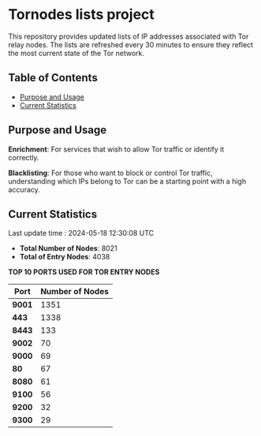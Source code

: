 # Tornodes lists project

This repository provides updated lists of IP addresses associated with Tor relay nodes. The lists are refreshed every 30 minutes to ensure they reflect the most current state of the Tor network.

## Table of Contents

- [Purpose and Usage](#purpose-and-usage)
- [Current Statistics](#current-statistics)


## Purpose and Usage

**Enrichment**: For services that wish to allow Tor traffic or identify it correctly.

**Blacklisting**: For those who want to block or control Tor traffic, understanding which IPs belong to Tor can be a starting point with a high accuracy.

## Current Statistics

Last update time : 2024-05-18 12:30:08 UTC

- **Total Number of Nodes**: 8021
- **Total of Entry Nodes**: 4038

**TOP 10 PORTS USED FOR TOR ENTRY NODES**

| **Port** | **Number of Nodes** |
|------|-----------------|
| **9001**   | 1351  |
| **443**   | 1338  |
| **8443**   | 133  |
| **9002**   | 70  |
| **9000**   | 69  |
| **80**   | 67  |
| **8080**   | 61  |
| **9100**   | 56  |
| **9200**   | 32  |
| **9300**   | 29  |

